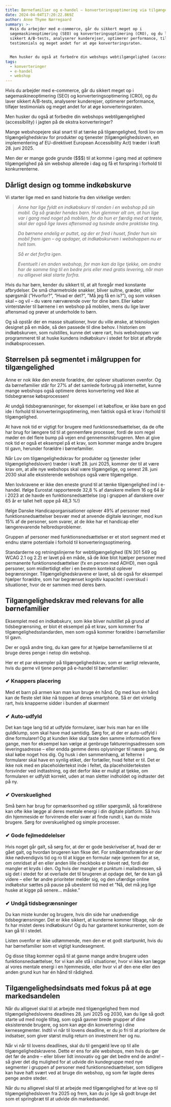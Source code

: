 ```yaml
---
title: Børnefamilier og e-handel – konverteringsoptimering via tilgængelighed
date: 2024-04-04T17:20:22.869Z
author: Anne Thyme Nørregaard
summary: >-
  Hvis du arbejder med e-commerce, går du sikkert meget op i
  søgemaskineoptimering (SEO) og konverteringsoptimering (CRO), og du laver
  sikkert A/B-tests, analyserer kunderejser, optimerer performance, tilføjer
  testimonials og meget andet for at øge konverteringsraten.


  Men husker du også at forbedre din webshops webtilgængelighed (accessibility) i jagten på de ekstra konverteringer?
tags:
  - konverteringer
  - e-handel
  - webshop
---
```

Hvis du arbejder med e-commerce, går du sikkert meget op i søgemaskineoptimering (SEO) og konverteringsoptimering (CRO), og du laver sikkert A/B-tests, analyserer kunderejser, optimerer performance, tilføjer testimonials og meget andet for at øge konverteringsraten.  

Men husker du også at forbedre din webshops webtilgængelighed (accessibility) i jagten på de ekstra konverteringer? 

Mange webshopejere skal snart til at tænke på tilgængelighed, fordi lov om tilgængelighedskrav for produkter og tjenester (tilgængelighedsloven, en implementering af EU-direktivet European Accessibility Act) træder i kraft 28. juni 2025.  

Men der er mange gode grunde ($$$) til at komme i gang med at optimere tilgængelighed på sin webshop allerede i dag og få et forspring i forhold til konkurrenterne. 

## Dårligt design og tomme indkøbskurve

Vi starter lige med en sand historie fra den virkelige verden: 

> *Anne har lige fyldt en indkøbskurv til randen i en webshop på sin mobil. Og så græder hendes barn. Hun glemmer alt om, at hun lige var i gang med noget på mobilen, for da hun er færdig med at trøste, skal der også lige laves aftensmad og tusinde andre praktiske ting.*
>
> *Da børnene endelig er puttet, og der er fred i huset, finder hun sin mobil frem igen – og opdager, at indkøbskurven i webshoppen nu er helt tom.*  
>
> *Så er det forfra igen.*  
>
> *Eventuelt i en anden webshop, for man kan da lige tjekke, om andre har de samme ting til en bedre pris eller med gratis levering, når man nu alligevel skal starte forfra.* 

Hvis du har børn, kender du sikkert til, at alt foregår med konstante afbrydelser. De små charmetrolde snakker, bliver sultne, græder, stiller spørgsmål (”Hvorfor?”, ”Hvad er det?”, ”Må jeg få en is?”), og som voksen skal – og vil – du være nærværende over for dine børn. Eller køber vinterstøvler til børnene i en webshop på mobilen, mens du lige laver aftensmad og prøver at underholde to børn. 

Og så opstår der en masse situationer, hvor du ville ønske, at teknologien designet på en måde, så den passede til dine behov. I historien om indkøbskurven, som nulstilles, kunne det være rart, hvis webshoppen var programmeret til at huske kundens indkøbskurv i stedet for blot at afbryde indkøbsprocessen.  

## Størrelsen på segmentet i målgruppen for tilgængelighed

Anne er nok ikke den eneste forældre, der oplever situationen ovenfor. Og da børnefamilier står for 27% af det samlede forbrug på internettet, kunne mange webshops også optimere deres konvertering ved ikke at tidsbegrænse købsprocessen! 

At undgå tidsbegrænsninger, for eksempel i et købsflow, er ikke bare en god ide i forhold til konverteringsoptimering, men faktisk også et krav i forhold til tilgængelighed.  

At have nok tid er vigtigt for brugere med funktionsnedsættelser, da de ofte har brug for længere tid til at gennemføre processer, fordi de som regel møder en del flere bump på vejen end gennemsnitsbrugeren. Men at give nok tid er også et eksempel på et krav, som kommer mange andre brugere til gavn, herunder forældre i børnefamilier.  

Når Lov om tilgængelighedskrav for produkter og tjenester (eller tilgængelighedsloven) træder i kraft 28. juni 2025, kommer der til at være krav om, at alle nye webshops skal være tilgængelige, og senest 28. juni 2030 skal alle eksisterende webshops også være tilgængelige.  

Men lovkravene er ikke den eneste grund til at tænke tilgængelighed ind i e-handel. Ifølge Eurostat rapporterede 32,8 % af danskere mellem 16 og 64 år i 2023 at de havde en funktionsnedsættelse (og i gruppen af danskere over 65 år er tallet helt oppe på 48,3 %!) 

Ifølge Danske Handicaporganisationer oplever 49% af personer med funktionsnedsættelser besvær med at anvende digitale løsninger, mod kun 15% af de personer, som svarer, at de ikke har et handicap eller længerevarende helbredsproblemer.  

Gruppen af personer med funktionsnedsættelser er et stort segment med et endnu større potentiale i forhold til konverteringsoptimering. 

Standarderne og retningslinjerne for webtilgængelighed (EN 301 549 og WCAG 2.1 og 2.2) er lavet på en måde, så de ikke blot hjælper personer med permanente funktionsnedsættelser (fx en person med ADHD), men også personer, som midlertidigt eller i en bestem kontekst oplever begrænsninger. Tilgængelighedskravene er lavet, så de også for eksempel hjælper forældre, som har begrænset kognitiv kapacitet i overskud i situationer, hvor de er sammen med deres børn.  

## Tilgængelighedskrav med relevans for alle børnefamilier

Eksemplet med en indkøbskurv, som ikke bliver nulstillet på grund af tidsbegrænsning, er blot ét eksempel på et krav, som kommer fra tilgængelighedsstandarden, men som også kommer forældre i børnefamilier til gavn.  

Der er også andre ting, du kan gøre for at hjælpe børnefamilierne til at bruge deres penge i netop din webshop.  

Her er et par eksempler på tilgængelighedskrav, som er særligt relevante, hvis du gerne vil tjene penge på e-handel til børnefamilier:  

### ✔ Knappers placering

Med et barn på armen kan man kun bruge én hånd. Og med kun én hånd kan de fleste slet ikke nå toppen af deres smartphone. Så er det virkelig rart, hvis knapperne sidder i bunden af skærmen! 

### ✔ Auto-udfyld

Det kan tage lang tid at udfylde formularer, især hvis man har en lille guldklump, som skal have mad samtidig. Sørg for, at der er auto-udfyld i dine formularer! Og at kunden ikke skal taste den samme information flere gange, men for eksempel kan vælge at genbruge faktureringsadressen som leveringsadresse – eller endda gemme deres oplysninger til næste gang, de skal købe noget hos dig. 
Og husk i den sammenhæng, at felterne i formularer skal have en synlig etiket, der fortæller, hvad feltet er til. Det er ikke nok med en placeholdertekst inde i feltet, da placeholderteksten forsvinder ved indtastning, og det derfor ikke er muligt at tjekke, om formularen er udfyldt korrekt, uden at man sletter indholdet og indtaster det på ny. 

### ✔ Overskuelighed

Små børn har brug for opmærksomhed og stiller spørgsmål, så forældrene kan ofte ikke lægge al deres mentale energi i din digitale platform. Så hvis din hjemmeside er forvirrende eller svær at finde rundt i, kan du miste brugere. Sørg for overskuelighed og simple processer. 

### ✔ Gode fejlmeddelelser

Hvis noget går galt, så sørg for, at der er gode beskrivelser af, hvad der er gået galt, og hvordan brugeren kan fikse det. For småbørnsforældre er der ikke nødvendigvis tid og ro til at kigge en formular nøje igennem for at se, om omridset af en eller anden lille checkboks er blevet rød, fordi der mangler et kryds i den. Og hvis der mangler et punktum i mailadressen, så sig det i stedet for at overlade det til brugeren at opdage det, før de kan gå videre – eller før andre prioriteter melder sig, og den ufærdige online indkøbstur sættes på pause på ubestemt tid med et ”Nå, det må jeg lige huske at kigge på senere… måske.” 

### ✔ Undgå tidsbegrænsninger

Du kan miste kunder og brugere, hvis din side har unødvendige tidsbegrænsninger. Det er ikke sikkert, at kunderne kommer tilbage, når de fx har mistet deres indkøbskurv! Og du har garanteret konkurrenter, som de kan gå til i stedet.  

Listen ovenfor er ikke udtømmende, men den er et godt startpunkt, hvis du har børnefamilier som et vigtigt kundesegment.  

Og disse tiltag kommer også til at gavne mange andre brugere uden funktionsnedsættelser, for vi kan alle stå i situationer, hvor vi ikke kan lægge al vores mentale energi i en hjemmeside, eller hvor vi af den ene eller den anden grund kun har én hånd til rådighed. 

## Tilgængelighedsindsats med fokus på at øge markedsandelen

Når du alligevel skal til at arbejde med tilgængelighed frem mod tilgængelighedslovens deadlines 28. juni 2025 og 2030, kan du lige så godt starte ud med nogle tiltag, som også gavner brede grupper af dine eksisterende brugere, og som kan øge din konvertering i dine kernesegmenter. Indtil vi når til lovens deadline, er du jo fri til at prioritere de indsatser, som giver størst mulig return on investment her og nu. 

Når vi når til lovens deadlines, skal du til gengæld leve op til alle tilgængelighedskravene. Dette er ens for alle webshops, men hvis du gør det før de andre – eller bliver lidt innovativ og gør det bedre end de andre! – så giver det dig mulighed for at udvide din kundegruppe med nye segmenter i gruppen af personer med funktionsnedsættelser, som tidligere kan have haft svært ved at bruge din webshop, og som før lagde deres penge andre steder. 

Når du nu alligevel skal til at arbejde med tilgængelighed for at leve op til tilgængelighedsloven fra 2025 og frem, kan du jo lige så godt bruge det som et springbræt til at udvide din markedsandel.